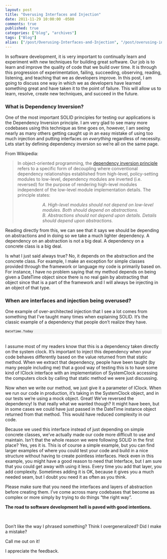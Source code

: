 ```yaml
---
layout: post
title: "Overusing Interfaces and Injection"
date: 2011-11-29 10:00:00 -0500
comments: true
published: true
categories: ["blog", "archives"]
tags: ["Blog"]
alias: ["/post/Overusing-Interfaces-and-Injection", "/post/overusing-interfaces-and-injection"]
---
```

<!-- more -->

<p>In software development, it is very important to continually learn and experiment with new techniques for building great software. Our job is to learn and improve the quality of code that we build over time. It is through this progression of experimentation, failing, succeeding, observing, reading, listening, and teaching that we as developers improve. In this post, I am going to discuss one way in which we as developers have learned something great and have taken it to the point of failure. This will allow us to learn, resolve, create new techniques, and succeed in the future.</p>
<h3>What is Dependency Inversion?</h3>
<p>One of the most important SOLID principles for testing our applications is the Dependency Inversion principle. I am very glad to see many more codebases using this technique as time goes on, however, I am seeing nearly as many others getting caught up in an easy mistake of using too much injection and putting interfaces on <em>everything</em> regardless of necessity. Lets start by defining dependency inversion so we&rsquo;re all on the same page.</p>
<p>From Wikipedia:</p>
<blockquote>
<p>In object-oriented programming, the <a href="http://en.wikipedia.org/wiki/Dependency_inversion_principle" target="_blank">dependency inversion principle</a> refers to a specific form of decoupling where conventional dependency relationships established from high-level, policy-setting modules to low-level, dependency modules are inverted (i.e. reversed) for the purpose of rendering high-level modules independent of the low-level module implementation details. The principle states:</p>
<dl><dd><dl><dd><em>A. High-level modules should not depend on low-level modules. Both should depend on abstractions.</em></dd><dd><em>B. Abstractions should not depend upon details. Details should depend upon abstractions.</em></dd></dl></dd></dl></blockquote>
<p>Reading directly from this, we can see that it says we should be depending on abstractions and in doing so we take a much lighter dependency. A dependency on an abstraction is not a big deal. A dependency on a concrete class is a big deal.</p>
<p>Is what I just said always true? No, it depends on the abstraction and the concrete class. For example, I make an exception for simple classes provided through the framework or language my code is primarily based on. For instance, I have no problem saying that my method depends on being given a DateTime object since there is no real gain by abstracting that object since that is a part of the framework and I will always be injecting in an object of that type.</p>
<h3>When are interfaces and injection being overused?</h3>
<p>One example of over-architected injection that I see a lot comes from something that I&rsquo;ve taught many times when explaining SOLID. It&rsquo;s the classic example of a dependency that people don&rsquo;t realize they have.</p>
<div id="codeSnippetWrapper">
<pre id="codeSnippet" style="text-align: left; line-height: 12pt; background-color: #f4f4f4; margin: 0em; width: 100%; font-family: 'Courier New', courier, monospace; direction: ltr; color: black; font-size: 8pt; overflow: visible; border-style: none; padding: 0px;">DateTime.Today</pre>
<br /></div>
<p>I assume most of my readers know that this is a dependency taken directly on the system clock. It&rsquo;s important to inject this dependency when your code behaves differently based on the value returned from that static method. When we extract that dependency, people have been taught (by many people including me) that a good way of testing this is to have some kind of IClock interface with an implementation of SystemClock accessing the computers clock by calling that static method we were just discussing.</p>
<p>Now when we write our method, we just give it a parameter of IClock. When we run our code in production, it&rsquo;s taking in the SystemClock object, and in our tests we&rsquo;re using a mock object. Great! We&rsquo;ve reversed the dependency! Is that really what we wanted though? It might have been, but in some cases we could have just passed in the DateTime instance object returned from that method. This would have reduced complexity in our code.</p>
<p>Because we used this interface instead of just depending on simple concrete classes, we&rsquo;ve actually made our code more difficult to use and maintain. Isn&rsquo;t that the whole reason we were following SOLID in the first place? Yes, yes it is. This is of course a simple example, but you can find larger examples of where you could test your code and build in a nice structure without having to create pointless interfaces. Heck even in this example, you might have a good reason to need that Interface, but I am sure that you could get away with using it less. Every time you add that layer, you add complexity. Sometimes adding it is OK, because it gives you a much needed seam, but I doubt you need it as often as you think.</p>
<p>Please make sure that you need the interfaces and layers of abstraction before creating them. I&rsquo;ve come across many codebases that become as complex or more simply by trying to do things &ldquo;the right way&rdquo;.</p>
<p><strong>The road to software development hell is paved with good intentions.</strong></p>
<p>&nbsp;</p>
<p>Don&rsquo;t like the way I phrased something? Think I overgeneralized? Did I make a mistake?</p>
<p>Call me out on it!</p>
<p>I appreciate the feedback.</p>
